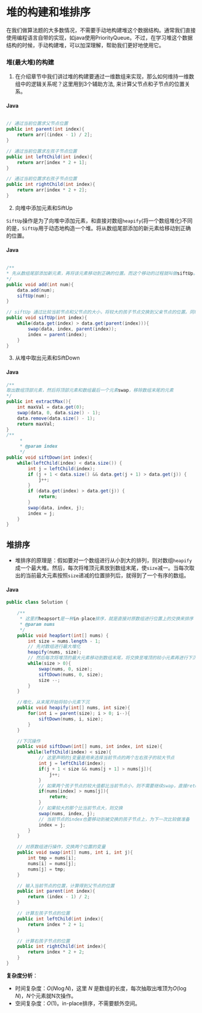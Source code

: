 # 堆的构建和堆排序

在我们做算法题的大多数情况，不需要手动地构建堆这个数据结构。通常我们直接使用编程语言自带的实现，如java使用PriorityQueue。不过，在学习堆这个数据结构的时候，手动构建堆，可以加深理解，帮助我们更好地使用它。

### 堆(最大堆)的构建

1. 在介绍章节中我们讲过堆的构建要通过一维数组来实现，那么如何维持一维数组中的逻辑关系呢？这里用到3个辅助方法, 来计算父节点和子节点的位置关系。

<!-- tabs:start -->
#### **Java**
```java

// 通过当前位置求父节点位置
public int parent(int index){
    return arr[(index - 1) / 2];
}

// 通过当前位置求左孩子节点位置
public int leftChild(int index){
    return arr[index * 2 + 1];
}

// 通过当前位置求右孩子节点位置
public int rightChild(int index){
    return arr[index * 2 + 2];
}

```
<!-- tabs:end -->

2. 向堆中添加元素和SiftUp

`SiftUp`操作是为了向堆中添加元素，和直接对数组`heapify`(将一个数组堆化)不同的是，`SiftUp`用于动态地构造一个堆。将从数组尾部添加的新元素给移动到正确的位置。

<!-- tabs:start -->
#### **Java**
```java

/**
* 先从数组尾部添加新元素，再将该元素移动到正确的位置。而这个移动的过程就叫做siftUp。
*/
public void add(int num){
    data.add(num);
    siftUp(num);
}

// siftUp 通过比较当前节点和父节点的大小，将较大的孩子节点交换到父亲节点的位置。同时不要忘记交换后节点位置也要更新为原父节点的位置。
public void siftUp(int index){
    while(data.get(index) > data.get(parent(index))){
        swap(data, index, parent(index));
        index = parent(index);
    }
}

```
<!-- tabs:end -->

3. 从堆中取出元素和SiftDown

<!-- tabs:start -->
#### **Java**

```java
/**
取出数组顶部元素，然后将顶部元素和数组最后一个元素swap，移除数组末尾的元素
*/
public int extractMax(){
    int maxVal = data.get(0);
    swap(data, 0, data.size() - 1);
    data.remove(data.size() - 1);
    return maxVal;
}
/**
     * 
     * @param index
     */
public void siftDown(int index){
    while(leftChild(index) < data.size()) {
        int j = leftChild(index);
        if (j + 1 < data.size() && data.get(j + 1) > data.get(j)) {
            j++;
        }
        if (data.get(index) > data.get(j)) {
            return;
        }
        swap(data, index, j);
        index = j;
    }
}

```

<!-- tabs:end -->


## 堆排序

+ 堆排序的原理是：假如要对一个数组进行从小到大的排列，则对数组`heapify`成一个最大堆。然后，每次将堆顶元素放到数组末尾，使`size`减一。当每次取出的当前最大元素按照`size`递减的位置排列后，就得到了一个有序的数组。

<!-- tabs:start -->
#### **Java**

```java
public class Solution {

    /**
     * 这里的heapsort是一种in-place排序，就是直接对原数组进行位置上的交换来排序
     * @param nums
     */
    public void heapSort(int[] nums) {
        int size = nums.length - 1;
        // 先对数组进行最大堆化
        heapify(nums, size);
        // 然后每次将堆顶的最大元素移动到数组末尾，将交换至堆顶的较小元素再进行下沉操作，使数组再次堆化有序。使size减一，堆化的操作将不影响末尾已经排序好的元素。重复操作直到堆中元素都按照从大到小，从后往前的方式排列在原数组上。
        while(size > 0){
            swap(nums, 0, size);
            siftDown(nums, 0, size);
            size --;
        }
    }

    //堆化，从末尾开始将较小元素下沉
    public void heapify(int[] nums, int size){
        for(int i = parent(size); i > 0; i--){
            siftDown(nums, i, size);
        }
    }

    //下沉操作
    public void siftDown(int[] nums, int index, int size){
        while(leftChild(index) < size){
            // 这里声明的j变量是用来选择当前节点的两个左右孩子的较大节点
            int j = leftChild(index);
            if(j + 1 < size && nums[j + 1] > nums[j]){
                j++;
            }
            // 如果两个孩子节点的较大值都比当前节点小，则不需要继续swap，直接return
            if(nums[index] > nums[j]){
                return;
            }
            // 如果较大的那个比当前节点大，则交换
            swap(nums, index, j);
            // 当前节点的index也要移动到被交换的孩子节点上，为下一次比较做准备
            index = j;
        }
    }

    // 对原数组进行操作，交换两个位置的变量
    public void swap(int[] nums, int i, int j){
        int tmp = nums[i];
        nums[i] = nums[j];
        nums[j] = tmp;
    }

    // 输入当前节点的位置，计算得到父节点的位置
    public int parent(int index){
        return (index - 1) / 2;
    }

    // 计算左孩子节点的位置
    public int leftChild(int index){
        return index * 2 + 1;
    }

    // 计算右孩子节点的位置
    public int rightChild(int index){
        return index * 2 + 2;
    }
}

```

<!-- tabs:end -->

**复杂度分析**：

+ 时间复杂度：$O(N\log N)$，这里 $N$ 是数组的长度，每次抽取出堆顶为$O(\log N)$，$N$个元素就N次操作。
+ 空间复杂度：$O(1)$。in-place排序，不需要额外空间。